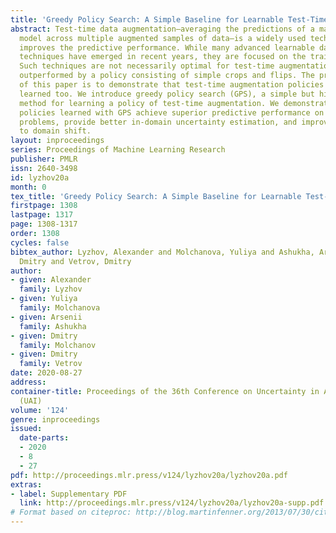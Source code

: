```yaml
---
title: 'Greedy Policy Search: A Simple Baseline for Learnable Test-Time Augmentation'
abstract: Test-time data augmentation—averaging the predictions of a machine learning
  model across multiple augmented samples of data—is a widely used technique that
  improves the predictive performance. While many advanced learnable data augmentation
  techniques have emerged in recent years, they are focused on the training phase.
  Such techniques are not necessarily optimal for test-time augmentation and can be
  outperformed by a policy consisting of simple crops and flips. The primary goal
  of this paper is to demonstrate that test-time augmentation policies can be successfully
  learned too. We introduce greedy policy search (GPS), a simple but high-performing
  method for learning a policy of test-time augmentation. We demonstrate that augmentation
  policies learned with GPS achieve superior predictive performance on image classification
  problems, provide better in-domain uncertainty estimation, and improve the robustness
  to domain shift.
layout: inproceedings
series: Proceedings of Machine Learning Research
publisher: PMLR
issn: 2640-3498
id: lyzhov20a
month: 0
tex_title: 'Greedy Policy Search: A Simple Baseline for Learnable Test-Time Augmentation'
firstpage: 1308
lastpage: 1317
page: 1308-1317
order: 1308
cycles: false
bibtex_author: Lyzhov, Alexander and Molchanova, Yuliya and Ashukha, Arsenii and Molchanov,
  Dmitry and Vetrov, Dmitry
author:
- given: Alexander
  family: Lyzhov
- given: Yuliya
  family: Molchanova
- given: Arsenii
  family: Ashukha
- given: Dmitry
  family: Molchanov
- given: Dmitry
  family: Vetrov
date: 2020-08-27
address: 
container-title: Proceedings of the 36th Conference on Uncertainty in Artificial Intelligence
  (UAI)
volume: '124'
genre: inproceedings
issued:
  date-parts:
  - 2020
  - 8
  - 27
pdf: http://proceedings.mlr.press/v124/lyzhov20a/lyzhov20a.pdf
extras:
- label: Supplementary PDF
  link: http://proceedings.mlr.press/v124/lyzhov20a/lyzhov20a-supp.pdf
# Format based on citeproc: http://blog.martinfenner.org/2013/07/30/citeproc-yaml-for-bibliographies/
---
```

